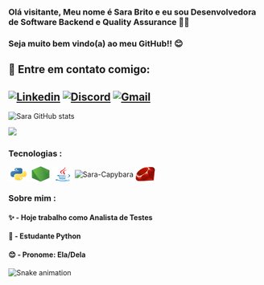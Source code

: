 ### Olá visitante, Meu nome é Sara Brito e eu sou Desenvolvedora de Software Backend e Quality Assurance 🙋‍♀️
### Seja muito bem vindo(a) ao meu GitHub!! 😊 

## 📲 Entre em contato comigo:

[![Linkedin](https://img.shields.io/badge/LinkedIn-0077B5?style=for-the-badge&logo=linkedin&logoColor=white)](https://www.linkedin.com/in/sara-brito-0b4296195/)
[![Discord](https://img.shields.io/badge/Discord-7289DA?style=for-the-badge&logo=discord&logoColor=white)](https://discord.com/channels/@Saah.Brito#7719)
[![Gmail](https://img.shields.io/badge/Gmail-D14836?style=for-the-badge&logo=gmail&logoColor=white)](mailto:sara.iabrito@gmail.com)
---

![Sara GitHub stats](https://github-readme-stats.vercel.app/api?username=SaraBrito-developer&show_icons=true&theme=radical)

<a href="https://github.com/SaraBrito-developer">
  <img src="https://github-readme-stats.vercel.app/api/top-langs/?username=SaraBrito-developer&langs_count=7&theme=radical"/>
</a>

### Tecnologias :

<div style="display: inline_block">
  <img align="center" alt="Sara-Python" height="30" width="40" src="https://raw.githubusercontent.com/devicons/devicon/master/icons/python/python-original.svg">
  <img align="center" alt="Sara-Nodejs" height="30" width="40" src="https://raw.githubusercontent.com/devicons/devicon/master/icons/nodejs/nodejs-original.svg">
  <img align="center" alt="Sara-Java" height="30" width="40" src="https://raw.githubusercontent.com/devicons/devicon/master/icons/java/java-original.svg">
  <img align="center" alt="Sara-Capybara" height="30" width="40" src="https://raw.githubusercontent.com/devicons/devicon/master/icons/capybara/capybara-original.svg">
  <img align="center" alt="Sara-Ruby" height="30" width="40" src="https://raw.githubusercontent.com/devicons/devicon/master/icons/ruby/ruby-original.svg">
</div>

### Sobre mim :

#### ✨ - Hoje trabalho como Analista de Testes 
#### 🖤 - Estudante Python 
#### 😊 - Pronome: Ela/Dela 

![Snake animation](https://raw.githubusercontent.com/SaraBrito-developer/SaraBrito-developer/main/github-contribution-grid-snake.svg)
